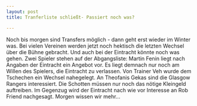 ```yaml
---
layout: post
title: Tranferliste schließt- Passiert noch was?

---
```


Noch bis morgen sind Transfers möglich - dann geht erst wieder im Winter was. Bei vielen Vereinen werden jetzt noch hektisch die letzten Wechsel über die Bühne gebracht. Und auch bei der Eintracht könnte noch was gehen. Zwei Spieler stehen auf der Abgangsliste: Martin Fenin liegt nach Angaben der Eintracht ein Angebot vor. Es liegt demnach nur noch am Willen des Spielers, die Eintracht zu verlassen. Von Trainer Veh wurde dem Tschechen ein Wechsel nahegelegt. An Theofanis Gekas sind die Glasgow Rangers interessiert. Die Schotten müssen nur noch das nötige Kleingeld auftreiben. Im Gegenzug wird der Eintracht nach wie vor Interesse an Rob Friend nachgesagt. Morgen wissen wir mehr...


